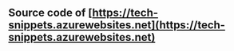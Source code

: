 ## Source code of [https://tech-snippets.azurewebsites.net](https://tech-snippets.azurewebsites.net)
